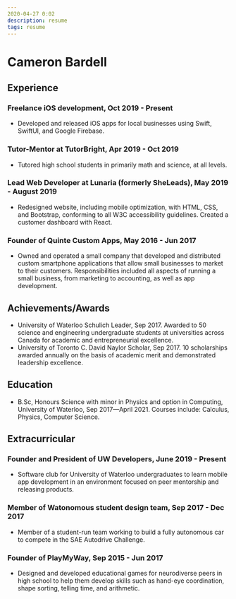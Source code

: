```yaml
---
2020-04-27 0:02
description: resume
tags: resume
---
```


# <span id="app-title">Cameron Bardell</span>

## Experience  
### Freelance iOS development, Oct 2019 - Present  
* Developed and released iOS apps for local businesses using Swift, SwiftUI, and Google
Firebase.  

### Tutor-Mentor at TutorBright, Apr 2019 - Oct 2019  
* Tutored high school students in primarily math and science, at all levels.  

### Lead Web Developer at Lunaria (formerly SheLeads), May 2019 - August 2019  
* Redesigned website, including mobile optimization, with HTML, CSS, and Bootstrap, conforming to all W3C accessibility guidelines. Created a customer dashboard with React.  

### Founder of Quinte Custom Apps, May 2016 - Jun 2017  
* Owned and operated a small company that developed and distributed custom smartphone applications that allow small businesses to market to their customers. Responsibilities included all aspects of running a small business, from marketing to accounting, as well as app development.  

## Achievements/Awards
* University of Waterloo Schulich Leader, Sep 2017. Awarded to 50 science and engineering undergraduate students at universities across Canada for academic and entrepreneurial excellence.
* University of Toronto C. David Naylor Scholar, Sep 2017. 10 scholarships awarded annually on the basis of academic merit and demonstrated leadership excellence.

## Education
* B.Sc, Honours Science with minor in Physics and option in Computing, University of Waterloo, Sep 2017—April 2021. Courses include: Calculus, Physics, Computer Science.

## Extracurricular

### Founder and President of UW Developers, June 2019 - Present
* Software club for University of Waterloo undergraduates to learn mobile app development in an environment focused on peer mentorship and releasing products.

### Member of Watonomous student design team, Sep 2017 - Dec 2017
* Member of a student-run team working to build a fully autonomous car to compete in the SAE Autodrive Challenge.

### Founder of PlayMyWay, Sep 2015 - Jun 2017
* Designed and developed educational games for neurodiverse peers in high school to help them develop skills such as hand-eye coordination, shape sorting, telling time, and arithmetic.
